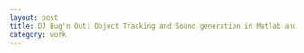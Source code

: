 ```yaml
---
layout: post
title: DJ Bug'n Out: Object Tracking and Sound generation in Matlab and Ableton Lives
category: work
---
```


